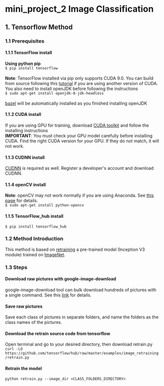 # mini_project_2 Image Classification
## 1. Tensorflow Method
### 1.1 Prerequisites
#### 1.1.1 TensorFlow install </br>
**Using python pip** </br>
```$ pip install tensorflow```</br>
</br>
**Note**: TensorFlow installed via pip only supports CUDA 9.0. You can build from source following this [tutorial](https://medium.com/@asmello/how-to-install-tensorflow-cuda-9-1-into-ubuntu-18-04-b645e769f01d) if you are using another version of CUDA. You also need to install openJDK before following the instructions</br>
```$ sudo apt-get install openjdk-8-jdk-headless```</br>
</br>
[bazel](https://github.com/bazelbuild/bazel) will be automatically installed as you finished installing openJDK</br>
#### 1.1.2 CUDA install
If you are using GPU for training, download [CUDA toolkit](https://developer.nvidia.com/cuda-toolkit) and follow the installing instructions</br>
**IMPORTANT**: You must check your GPU model carefully before installing CUDA. Find the right CUDA version for your GPU. If they do not match, it will not work. </br>
#### 1.1.3 CUDNN install
[CUDNN](https://developer.nvidia.com/cudnn) is required as well. Register a developer's account and download CUDNN. 
#### 1.1.4 openCV install
**Note**: openCV may not work normally if you are using Anaconda. See [this page](https://github.com/ContinuumIO/anaconda-issues/issues/121) for details. </br>
```$ sudo apt-get install python-opencv```
#### 1.1.5 TensorFlow_hub install
```$ pip install tensorflow_hub```
### 1.2 Method Introduction
This method is based on [retraining](https://www.tensorflow.org/hub/tutorials/image_retraining) a pre-trained model (Inception V3 module) trained on [ImageNet](http://image-net.org/). 
### 1.3 Steps
#### Download raw pictures with google-image-download
google-image-download tool can bulk download hundreds of pictures with a single command. See this [link](https://github.com/hardikvasa/google-images-download) for details. 
#### Save raw pictures
Save each class of pictures in separate folders, and name the folders as the class names of the pictures. 
#### Download the retrain source code from tensorflow
Open terminal and go to your desired directory, then download retrain.py</br>
```curl -LO https://github.com/tensorflow/hub/raw/master/examples/image_retraining/retrain.py```
#### Retrain the model
```python retrain.py --image_dir <CLASS_FOLDERS_DIRECTORY>```
